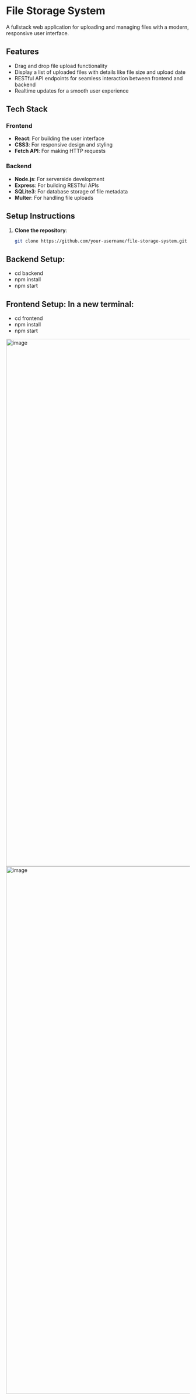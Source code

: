 # File Storage System

A fullstack web application for uploading and managing files with a modern, responsive user interface.

## Features
- Drag and drop file upload functionality
- Display a list of uploaded files with details like file size and upload date
- RESTful API endpoints for seamless interaction between frontend and backend
- Realtime updates for a smooth user experience

## Tech Stack

### Frontend
- **React**: For building the user interface
- **CSS3**: For responsive design and styling
- **Fetch API**: For making HTTP requests

### Backend
- **Node.js**: For serverside development
- **Express**: For building RESTful APIs
- **SQLite3**: For database storage of file metadata
- **Multer**: For handling file uploads

## Setup Instructions

1. **Clone the repository**:
   ```bash
   git clone https://github.com/your-username/file-storage-system.git

  ##  Backend Setup:
  - cd backend
  - npm install
  - npm start

  ## Frontend Setup: In a new terminal:
  - cd frontend
  - npm install 
  - npm start



<img width="1440" alt="image" src="https://github.com/user-attachments/assets/73ea4fef-f37e-4028-bad0-6ffc3adcbde7" />


<img width="1440" alt="image" src="https://github.com/user-attachments/assets/400ddebd-17dc-4521-809a-a804129c66b1" />

